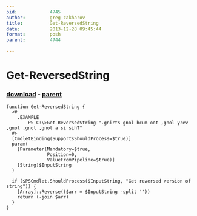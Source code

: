 ```yaml
---
pid:            4745
author:         greg zakharov
title:          Get-ReversedString
date:           2013-12-28 09:45:44
format:         posh
parent:         4744

---
```


# Get-ReversedString

### [download](//scripts/4745.ps1) - [parent](//scripts/4744.md)



```posh
function Get-ReversedString {
  <#
    .EXAMPLE
        PS C:\>Get-ReversedString ".gnirts gnol hcum oot ,gnol yrev ,gnol ,gnol ,gnol a si sihT"
  #>
  [CmdletBinding(SupportsShouldProcess=$true)]
  param(
    [Parameter(Mandatory=$true,
               Position=0,
               ValueFromPipeline=$true)]
    [String]$InputString
  )
  
  if ($PSCmdlet.ShouldProcess($InputString, "Get reversed version of string")) {
    [Array]::Reverse(($arr = $InputString -split ''))
    return (-join $arr)
  }
}
```

